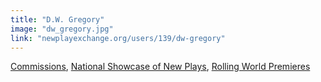 ```yaml
---
title: "D.W. Gregory"
image: "dw_gregory.jpg"
link: "newplayexchange.org/users/139/dw-gregory"
---
```


[Commissions](/affiliated-artists/commissions), [National Showcase of New Plays](/affiliated-artists/national-showcase-of-new-plays), [Rolling World Premieres](/affiliated-artists/rolling-world-premieres)
